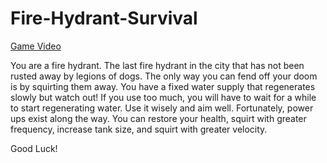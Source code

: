 # Fire-Hydrant-Survival

[Game Video](https://www.youtube.com/embed/cv4A01pBKLo?autoplay=1)


You are a fire hydrant. The last fire hydrant in the city that has not been rusted away by legions of dogs. The only way you can fend off your doom is by squirting them away. You have a fixed water supply that regenerates slowly but watch out! If you use too much, you will have to wait for a while to start regenerating water. Use it wisely and aim well. Fortunately, power ups exist along the way. You can restore your health, squirt with greater frequency, increase tank size, and squirt with greater velocity.

Good Luck!
